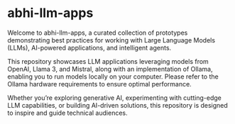 # abhi-llm-apps

Welcome to abhi-llm-apps, a curated collection of prototypes demonstrating best practices for working with Large Language Models (LLMs), AI-powered applications, and intelligent agents.

This repository showcases LLM applications leveraging models from OpenAI, Llama 3, and Mistral, along with an implementation of Ollama, enabling you to run models locally on your computer. Please refer to the Ollama hardware requirements to ensure optimal performance.

Whether you’re exploring generative AI, experimenting with cutting-edge LLM capabilities, or building AI-driven solutions, this repository is designed to inspire and guide technical audiences.
